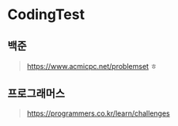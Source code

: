 # CodingTest

## 백준
> https://www.acmicpc.net/problemset
ㅎ
## 프로그래머스
> https://programmers.co.kr/learn/challenges